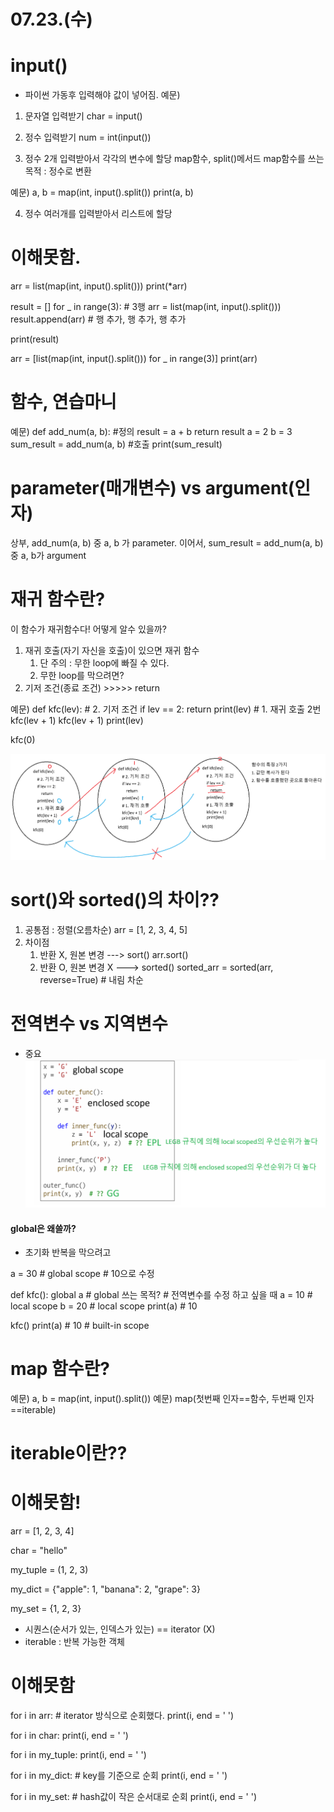 # 07.23.(수)
# input()
* 파이썬 가동후 입력해야 값이 넣어짐. 
예문)
1. 문자열 입력받기
char = input()

2. 정수 입력받기
num = int(input())

3. 정수 2개 입력받아서 각각의 변수에 할당
map함수, split()메서드
map함수를 쓰는 목적 : 정수로 변환 

예문)
a, b = map(int, input().split())
print(a, b)


4. 정수 여러개를 입력받아서 리스트에 할당
# 이해못함. 
arr = list(map(int, input().split()))
print(*arr)


result = []
for _ in range(3): # 3행
    arr = list(map(int, input().split()))
    result.append(arr) # 행 추가, 행 추가, 행 추가

print(result)

arr = [list(map(int, input().split())) for _ in range(3)]
print(arr)

# 함수, 연습마니
예문) 
def add_num(a, b): #정의
    result = a + b
    return result 
a = 2
b = 3
sum_result = add_num(a, b) #호출
print(sum_result)

# parameter(매개변수) vs argument(인자)
상부, add_num(a, b) 중 a, b 가 parameter.
이어서, sum_result = add_num(a, b) 중 a, b가 argument 


# 재귀 함수란?
이 함수가 재귀함수다! 어떻게 알수 있을까?
1. 재귀 호출(자기 자신을 호출)이 있으면 재귀 함수
    1. 단 주의 : 무한 loop에 빠질 수 있다.
    2. 무한 loop를 막으려면?
2. 기저 조건(종료 조건) >>>>> return

예문) 
def kfc(lev):
    # 2. 기저 조건
    if lev == 2:
        return
    print(lev)
    # 1. 재귀 호출 2번
    kfc(lev + 1)
    kfc(lev + 1)
    print(lev)

kfc(0)

![이미지](./이미지1.png)


# sort()와 sorted()의 차이??
1. 공통점 : 정렬(오름차순)
arr = [1, 2, 3, 4, 5]
2. 차이점
   1. 반환 X, 원본 변경 ---> sort()
arr.sort()
   2. 반환 O, 원본 변경 X ---> sorted()
sorted_arr = sorted(arr, reverse=True) # 내림 차순

# 전역변수 vs 지역변수
- 중요
![이미지2](./이미지2.png)

#### global은 왜쓸까?
* 초기화 반복을 막으려고 

a = 30 # global scope # 10으로 수정

def kfc():
    global a # global 쓰는 목적? # 전역변수를 수정 하고 싶을 때
    a = 10 # local scope
    b = 20 # local scope
    print(a) # 10

kfc()
print(a) # 10 # built-in scope


# map 함수란?
예문)
a, b = map(int, input().split())
예문) 
map(첫번째 인자==함수, 두번째 인자==iterable)


# iterable이란??
# 이해못함! 
arr = [1, 2, 3, 4]

char = "hello"

my_tuple = (1, 2, 3)

my_dict = {"apple": 1, "banana": 2, "grape": 3}

my_set = {1, 2, 3}

- 시퀀스(순서가 있는, 인덱스가 있는) == iterator (X)
- iterable : 반복 가능한 객체
# 이해못함

for i in arr: # iterator 방식으로 순회했다.
    print(i, end = ' ')

for i in char:
    print(i, end = ' ')

for i in my_tuple:
    print(i, end = ' ')

for i in my_dict: # key를 기준으로 순회
    print(i, end = ' ')

for i in my_set: # hash값이 작은 순서대로 순회
    print(i, end = ' ')

